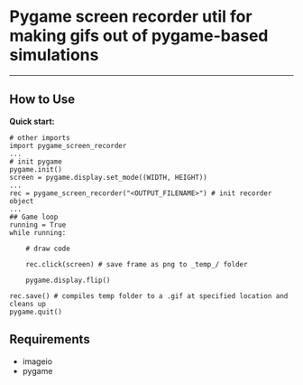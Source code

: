 # Pygame screen recorder util for making gifs out of pygame-based simulations
___
## How to Use
**Quick start:**
```
# other imports
import pygame_screen_recorder
...
# init pygame
pygame.init()
screen = pygame.display.set_mode((WIDTH, HEIGHT))
...
rec = pygame_screen_recorder("<OUTPUT_FILENAME>") # init recorder object
...
## Game loop
running = True
while running:

    # draw code

    rec.click(screen) # save frame as png to _temp_/ folder

    pygame.display.flip()       

rec.save() # compiles temp folder to a .gif at specified location and cleans up
pygame.quit()
```

## Requirements 
- imageio
- pygame
